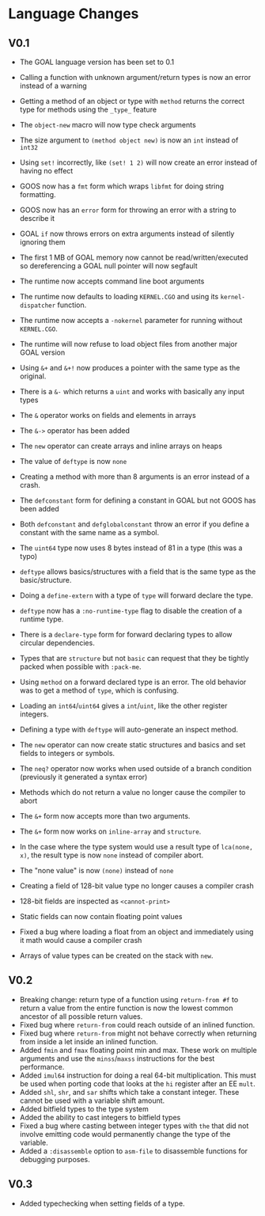 # Language Changes

## V0.1
- The GOAL language version has been set to 0.1
- Calling a function with unknown argument/return types is now an error instead of a warning
- Getting a method of an object or type with `method` returns the correct type for methods using the `_type_` feature
- The `object-new` macro will now type check arguments
- The size argument to `(method object new)` is now an `int` instead of `int32`
- Using `set!` incorrectly, like `(set! 1 2)` will now create an error instead of having no effect
- GOOS now has a `fmt` form which wraps `libfmt` for doing string formatting.
- GOOS now has an `error` form for throwing an error with a string to describe it
- GOAL `if` now throws errors on extra arguments instead of silently ignoring them
- The first 1 MB of GOAL memory now cannot be read/written/executed so dereferencing a GOAL null pointer will now segfault
- The runtime now accepts command line boot arguments
- The runtime now defaults to loading `KERNEL.CGO` and using its `kernel-dispatcher` function.
- The runtime now accepts a `-nokernel` parameter for running without `KERNEL.CGO`.
- The runtime will now refuse to load object files from another major GOAL version
- Using `&+` and `&+!` now produces a pointer with the same type as the original.
- There is a `&-` which returns a `uint` and works with basically any input types
- The `&` operator works on fields and elements in arrays
- The `&->` operator has been added
- The `new` operator can create arrays and inline arrays on heaps
- The value of `deftype` is now `none`
- Creating a method with more than 8 arguments is an error instead of a crash.
- The `defconstant` form for defining a constant in GOAL but not GOOS has been added
- Both `defconstant` and `defglobalconstant` throw an error if you define a constant with the same name as a symbol.
- The `uint64` type now uses 8 bytes instead of 81 in a type (this was a typo)
- `deftype` allows basics/structures with a field that is the same type as the basic/structure.
- Doing a `define-extern` with a type of `type` will forward declare the type.
- `deftype` now has a `:no-runtime-type` flag to disable the creation of a runtime type.
- There is a `declare-type` form for forward declaring types to allow circular dependencies.
- Types that are `structure` but not `basic` can request that they be tightly packed when possible with `:pack-me`.
- Using `method` on a forward declared type is an error. The old behavior was to get a method of `type`, which is confusing.
- Loading an `int64`/`uint64` gives a `int`/`uint`, like the other register integers.
- Defining a type with `deftype` will auto-generate an inspect method.
- The `new` operator can now create static structures and basics and set fields to integers or symbols.
- The `neq?` operator now works when used outside of a branch condition (previously it generated a syntax error)
- Methods which do not return a value no longer cause the compiler to abort
- The `&+` form now accepts more than two arguments.
- The `&+` form now works on `inline-array` and `structure`.
- In the case where the type system would use a result type of `lca(none, x)`, the result type is now `none` instead of compiler abort.
- The "none value" is now `(none)` instead of `none`

- Creating a field of 128-bit value type no longer causes a compiler crash
- 128-bit fields are inspected as `<cannot-print>`
- Static fields can now contain floating point values
- Fixed a bug where loading a float from an object and immediately using it math would cause a compiler crash

- Arrays of value types can be created on the stack with `new`.

## V0.2
- Breaking change: return type of a function using `return-from #f` to return a value from the entire function is now the lowest common ancestor of all possible return values.
- Fixed bug where `return-from` could reach outside of an inlined function.
- Fixed bug where `return-from` might not behave correctly when returning from inside a let inside an inlined function.
- Added `fmin` and `fmax` floating point min and max. These work on multiple arguments and use the `minss`/`maxss` instructions for the best performance.
- Added `imul64` instruction for doing a real 64-bit multiplication.  This must be used when porting code that looks at the `hi` register after an EE `mult`.
- Added `shl`, `shr`, and `sar` shifts which take a constant integer. These cannot be used with a variable shift amount.
- Added bitfield types to the type system
- Added the ability to cast integers to bitfield types
- Fixed a bug where casting between integer types with `the` that did not involve emitting code would permanently change the type of the variable.
- Added a `:disassemble` option to `asm-file` to disassemble functions for debugging purposes.

## V0.3
- Added typechecking when setting fields of a type.